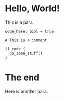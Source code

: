 # Hello, World!

This is a para.

```
code_here: bool = true

# This is a comment

if code {
  do_some_stuff()
}
```

# The end

Here is another para.
